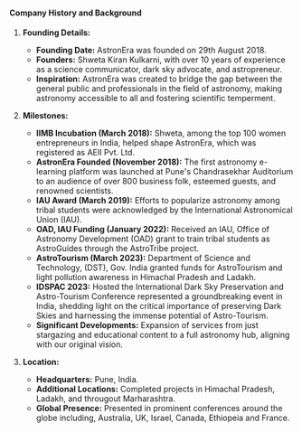 #### Company History and Background

1. **Founding Details:**

   - **Founding Date:** AstronEra was founded on 29th August 2018.
   - **Founders:** Shweta Kiran Kulkarni, with over 10 years of experience as a science
     communicator, dark sky advocate, and astropreneur.
   - **Inspiration:** AstronEra was created to bridge the gap between the general public and
     professionals in the field of astronomy, making astronomy accessible to all and fostering
     scientific temperment.

2. **Milestones:**

   - **IIMB Incubation (March 2018):** Shweta, among the top 100 women entrepreneurs in India,
     helped shape AstronEra, which was registered as AEII Pvt. Ltd.
   - **AstronEra Founded (November 2018):** The first astronomy e-learning platform was launched at
     Pune's Chandrasekhar Auditorium to an audience of over 800 business folk, esteemed guests, and
     renowned scientists.
   - **IAU Award (March 2019):** Efforts to popularize astronomy among tribal students were
     acknowledged by the International Astronomical Union (IAU).
   - **OAD, IAU Funding (January 2022):** Received an IAU, Office of Astronomy Development (OAD)
     grant to train tribal students as AstroGuides through the AstroTribe project.
   - **AstroTourism (March 2023):** Department of Science and Technology, (DST), Gov. India granted
     funds for AstroTourism and light pollution awareness in Himachal Pradesh and Ladakh.
   - **IDSPAC 2023:** Hosted the International Dark Sky Preservation and Astro-Tourism Conference
     represented a groundbreaking event in India, shedding light on the critical importance of
     preserving Dark Skies and harnessing the immense potential of Astro-Tourism.
   - **Significant Developments:** Expansion of services from just stargazing and educational
     content to a full astronomy hub, aligning with our original vision.

3. **Location:**
   - **Headquarters:** Pune, India.
   - **Additional Locations:** Completed projects in Himachal Pradesh, Ladakh, and througout
     Marharashtra.
   - **Global Presence:** Presented in prominent conferences around the globe including, Australia,
     UK, Israel, Canada, Ethiopeia and France.
